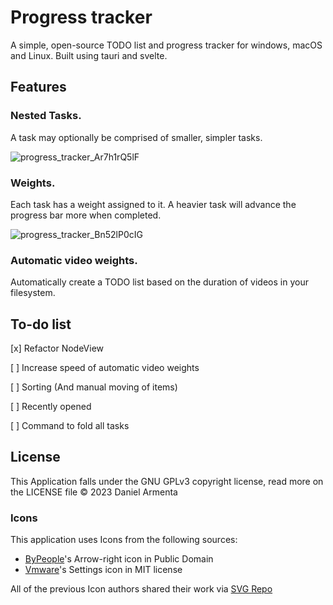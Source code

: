 # Progress tracker

A simple, open-source TODO list and progress tracker for windows, macOS and Linux. Built using tauri and svelte.

## Features

### Nested Tasks.

A task may optionally be comprised of smaller, simpler tasks.

![progress_tracker_Ar7h1rQ5lF](https://github.com/h8moss/progress-tracker/assets/43828996/8caff440-8763-409a-b100-11ae87fd14fd)

### Weights.

Each task has a weight assigned to it. A heavier task will advance the progress bar more when completed.

![progress_tracker_Bn52lP0cIG](https://github.com/h8moss/progress-tracker/assets/43828996/24107f7d-bb17-4acd-bc13-6db4cff461c7)

### Automatic video weights.

Automatically create a TODO list based on the duration of videos in your filesystem.

## To-do list

[x] Refactor NodeView

[ ] Increase speed of automatic video weights

[ ] Sorting (And manual moving of items)

[ ] Recently opened

[ ] Command to fold all tasks

## License

This Application falls under the GNU GPLv3 copyright license, read more on the LICENSE file
© 2023 Daniel Armenta

### Icons

This application uses Icons from the following sources:

- [ByPeople](https://www.bypeople.com/)'s Arrow-right icon in Public Domain
- [Vmware](https://github.com/vmware/clarity-assets?ref=svgrepo.com)'s Settings icon in MIT license

All of the previous Icon authors shared their work via [SVG Repo](https://www.svgrepo.com)
